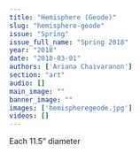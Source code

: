 ```yaml
---
title: "Hemisphere (Geode)"
slug: "hemisphere-geode"
issue: "Spring"
issue_full_name: "Spring 2018"
year: "2018"
date: "2018-03-01"
authors: ['Ariana Chaivaranon']
section: "art"
audio: []
main_image: ""
banner_image: ""
images: ['hemispheregeode.jpg']
videos: []
---
```

Each 11.5” diameter

